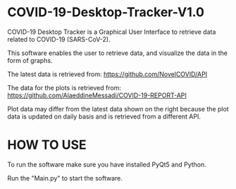 # COVID-19-Desktop-Tracker-V1.0


COVID-19 Desktop Tracker is a Graphical User Interface to retrieve data related to COVID-19 (SARS-CoV-2).

This software enables the user to retrieve data, and visualize the data in the form of graphs.

The latest data is retrieved from:
https://github.com/NovelCOVID/API

The data for the plots is retrieved from:
https://github.com/AlaeddineMessadi/COVID-19-REPORT-API

Plot data may differ from the latest data shown on the right because the plot data is updated on daily basis and is retrieved from a different API.

# HOW TO USE

To run the software make sure you have installed PyQt5 and Python.

Run the "Main.py" to start the software.
